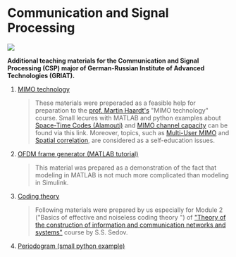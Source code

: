 # Communication and Signal Processing 

![](https://griat.kai.ru/documents/11766/5832734/GRIAT_Logo_small.png/b7879498-3575-4797-b725-f0e7eef9103e?t=1489845157157)

**Additional teaching materials for the Communication and Signal Processing (CSP) major of German-Russian Institute of Advanced Technologies (GRIAT).** 

1. [MIMO technology](https://github.com/kirlf/CSP/blob/master/MIMO/README.md)

    > These materials were preperaded as a feasible help for preparation to the [prof. Martin Haardt's](http://www5.tu-ilmenau.de/nt/en/private_home/haardt/bio/index.html) "MIMO technology" course.
Small lecures with MATLAB and python examples about [Space-Time Codes (Alamouti)](https://nbviewer.jupyter.org/github/kirlf/CSP/blob/master/MIMO/Alamouti.ipynb) and [MIMO channel capacity](https://nbviewer.jupyter.org/github/kirlf/CSP/blob/master/MIMO/MIMO%20Capacity.ipynb) can be found via this link. Moreover, topics, such as [Multi-User MIMO](https://nbviewer.jupyter.org/github/kirlf/CSP/blob/master/MIMO/BlockDiagonalization.ipynb) and [Spatial correlation](https://nbviewer.jupyter.org/github/kirlf/CSP/blob/master/MIMO/Spatial_Correlation.ipynb), are considered as a self-education issues.

2. [OFDM frame generator (MATLAB tutorial)](https://github.com/kirlf/CSP/tree/master/Different/OFDM)
    
   > This material was prepared as a demonstration of the fact that modeling in MATLAB is not much more complicated than modeling in Simulink.

3. [Coding theory](https://github.com/kirlf/CSP/blob/master/Different/Coding_Theory/README.md)
   > Following materials were prepared by us especially for Module 2 ("Basics of effective and noiseless coding theory
") of ["Theory of the construction of information and communication networks and systems"](http://e.kai.ru/%D0%B3%D0%B5%D1%80%D0%BC%D0%B0%D0%BD%D0%BE-%D1%80%D0%BE%D1%81%D1%81%D0%B8%D0%B9%D1%81%D0%BA%D0%B8%D0%B9-%D0%B8%D0%BD%D1%81%D1%82%D0%B8%D1%82%D1%83%D1%82-%D0%BD%D0%BE%D0%B2%D1%8B%D1%85-%D1%82%D0%B5/) course by S.S. Sedov.

   
    
4. [Periodogram (small python example)](https://commons.wikimedia.org/wiki/File:Periodogram_windows.png)
